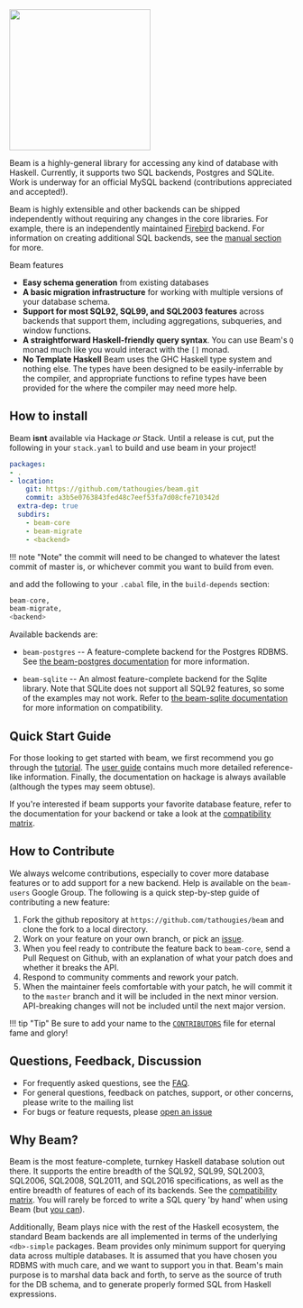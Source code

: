 <img src="img/logo.svg" width="250px"/>

Beam is a highly-general library for accessing any kind of database with
Haskell. Currently, it supports two SQL backends, Postgres and SQLite. Work is
underway for an official MySQL backend (contributions appreciated and
accepted!).

Beam is highly extensible and other backends can be shipped independently
without requiring any changes in the core libraries. For example, there is an
independently maintained [Firebird](https://github.com/gibranrosa/beam-firebird)
backend. For information on creating additional SQL backends, see
the [manual section](user-guide/custom-backends.md) for more.

Beam features

* __Easy schema generation__ from existing databases
* __A basic migration infrastructure__ for working with multiple versions of your
  database schema.
* __Support for most SQL92, SQL99, and SQL2003 features__ across backends that
  support them, including aggregations, subqueries, and window functions.
* __A straightforward Haskell-friendly query syntax__. You can use Beam's `Q`
  monad much like you would interact with the `[]` monad.
* __No Template Haskell__ Beam uses the GHC Haskell type system and nothing else.
  The types have been designed to be easily-inferrable by the compiler, and
  appropriate functions to refine types have been provided for the where the
  compiler may need more help.

## How to install

Beam **isnt** available via Hackage *or* Stack. Until a release is cut, put the
following in your `stack.yaml` to build and use beam in your project!

```yaml
packages:
- .
- location:
    git: https://github.com/tathougies/beam.git
    commit: a3b5e0763843fed48c7eef53fa7d08cfe710342d
  extra-dep: true
  subdirs:
    - beam-core
    - beam-migrate
    - <backend>
```

!!! note "Note"
    the commit will need to be changed to whatever the latest commit of master is,
    or whichever commit you want to build from even.

and add the following to your `.cabal` file, in the `build-depends` section:

```haskell
beam-core,
beam-migrate,
<backend>
```

Available backends are:

* `beam-postgres` -- A feature-complete backend for the Postgres RDBMS.
  See [the beam-postgres documentation](user-guide/backends/beam-postgres.md)
  for more information.
  
* `beam-sqlite` -- An almost feature-complete backend for the Sqlite library.
  Note that SQLite does not support all SQL92 features, so some of the examples
  may not work. Refer
  to [the beam-sqlite documentation](user-guide/backends/beam-sqlite.md) for
  more information on compatibility.
  
## Quick Start Guide

For those looking to get started with beam, we first recommend you go through
the [tutorial](tutorials/tutorial1.md). The [user guide](user-guide/models.md)
contains much more detailed reference-like information. Finally, the
documentation on hackage is always available (although the types may seem
obtuse).

If you're interested if beam supports your favorite database feature, refer to
the documentation for your backend or take a look at
the [compatibility matrix](about/compatibility.md).


<!-- If you already have a database schema, you can use the `beam-migrate` command to -->
<!-- automatically generate appropriate Beam data definitions. -->

<!-- ```bash -->
<!-- beam-migrate --backend <backend-module> <backend-options> new <output-module-name> -->
<!-- ``` -->

<!-- For example, to generate a schema for the Postgres database `employees` at -->
<!-- `localhost:5000` with the user `beam`, run the following command. -->

<!-- ```bash -->
<!-- beam-migrate --backend Database.Beam.Postgres.Migrate --pgconnect postgres://beam@localhost:5000/employees new BeamTutorial.Schema -->
<!-- ``` -->

<!-- This will generate a -->

## How to Contribute

We always welcome contributions, especially to cover more database features or
to add support for a new backend. Help is available on the `beam-users` Google
Group. The following is a quick step-by-step guide of contributing a new feature:

1. Fork the github repository at `https://github.com/tathougies/beam`
   and clone the fork to a local directory.
2. Work on your feature on your own branch, or pick
   an [issue](https://github.com/tathougies/beam/issues).
3. When you feel ready to contribute the feature back to `beam-core`, send a
   Pull Request on Github, with an explanation of what your patch does and
   whether it breaks the API.
4. Respond to community comments and rework your patch.
5. When the maintainer feels comfortable with your patch, he will commit it to
   the `master` branch and it will be included in the next minor version.
   API-breaking changes will not be included until the next major version.
   
!!! tip "Tip"
    Be sure to add your name to
    the
    [`CONTRIBUTORS`](https://github.com/tathougies/beam/blob/master/CONTRIBUTORS) file
    for eternal fame and glory!

## Questions, Feedback, Discussion

* For frequently asked questions, see the [FAQ](about/faq.md).
* For general questions, feedback on patches, support, or other concerns, please
  write to the mailing list
* For bugs or feature requests,
  please [open an issue](https://github.com/tathougies/beam/issues)

## Why Beam?

Beam is the most feature-complete, turnkey Haskell database solution out there.
It supports the entire breadth of the SQL92, SQL99, SQL2003, SQL2006, SQL2008,
SQL2011, and SQL2016 specifications, as well as the entire breadth of features
of each of its backends. See the [compatibility matrix](about/compatibility.md).
You will rarely be forced to write a SQL query 'by hand' when using Beam
(but [you can](user-guide/extensibility.md)).

Additionally, Beam plays nice with the rest of the Haskell ecosystem, the
standard Beam backends are all implemented in terms of the underlying
`<db>-simple` packages. Beam provides only minimum support for querying data
across multiple databases. It is assumed that you have chosen you RDBMS with
much care, and we want to support you in that. Beam's main purpose is to marshal
data back and forth, to serve as the source of truth for the DB schema, and to
generate properly formed SQL from Haskell expressions.
